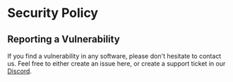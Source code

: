 # Security Policy

## Reporting a Vulnerability

If you find a vulnerability in any software, please don't hesitate to contact us. Feel free to either create an issue here, or create a support ticket in our [Discord](https://www.astrocore.net/Other/Discord/).  
